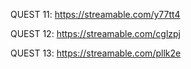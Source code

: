 QUEST 11:
https://streamable.com/y77tt4

QUEST 12:
https://streamable.com/cglzpj

QUEST 13:
https://streamable.com/pllk2e
